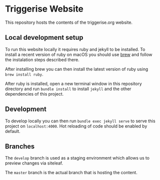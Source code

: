 # Triggerise Website

This repository hosts the contents of the triggerise.org website.

## Local development setup

To run this website locally it requires ruby and jekyll to be installed. To install a recent version of ruby on macOS you should use [brew](https://brew.sh/) and follow the instalation steps described there.

After installing brew you can then install the latest version of ruby using `brew install ruby`.

After ruby is installed, open a new terminal window in this repository directory and run `bundle install` to install `jekyll` and the other dependencies of this project.

## Development

To develop locally you can then run `bundle exec jekyll serve` to serve this project on `localhost:4000`. Hot reloading of code should be enabled by default.

## Branches

The `develop` branch is used as a staging environment which allows us to preview changes via siteleaf.

The `master` branch is the actual branch that is hosting the content.

